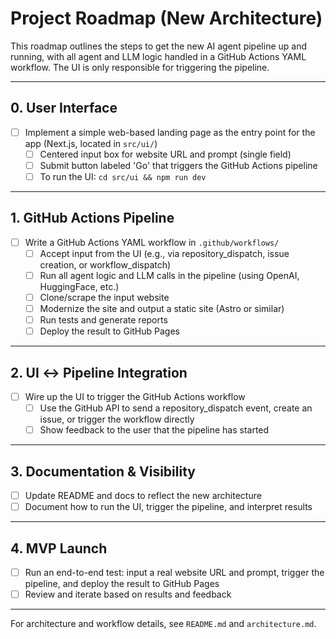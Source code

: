 # Project Roadmap (New Architecture)

This roadmap outlines the steps to get the new AI agent pipeline up and running, with all agent and LLM logic handled in a GitHub Actions YAML workflow. The UI is only responsible for triggering the pipeline.

---

## 0. User Interface

- [ ] Implement a simple web-based landing page as the entry point for the app (Next.js, located in `src/ui/`)
  - [ ] Centered input box for website URL and prompt (single field)
  - [ ] Submit button labeled 'Go' that triggers the GitHub Actions pipeline
  - [ ] To run the UI: `cd src/ui && npm run dev`

---

## 1. GitHub Actions Pipeline

- [ ] Write a GitHub Actions YAML workflow in `.github/workflows/`
  - [ ] Accept input from the UI (e.g., via repository_dispatch, issue creation, or workflow_dispatch)
  - [ ] Run all agent logic and LLM calls in the pipeline (using OpenAI, HuggingFace, etc.)
  - [ ] Clone/scrape the input website
  - [ ] Modernize the site and output a static site (Astro or similar)
  - [ ] Run tests and generate reports
  - [ ] Deploy the result to GitHub Pages

---

## 2. UI ↔ Pipeline Integration

- [ ] Wire up the UI to trigger the GitHub Actions workflow
  - [ ] Use the GitHub API to send a repository_dispatch event, create an issue, or trigger the workflow directly
  - [ ] Show feedback to the user that the pipeline has started

---

## 3. Documentation & Visibility

- [ ] Update README and docs to reflect the new architecture
- [ ] Document how to run the UI, trigger the pipeline, and interpret results

---

## 4. MVP Launch

- [ ] Run an end-to-end test: input a real website URL and prompt, trigger the pipeline, and deploy the result to GitHub Pages
- [ ] Review and iterate based on results and feedback

---

For architecture and workflow details, see `README.md` and `architecture.md`.
